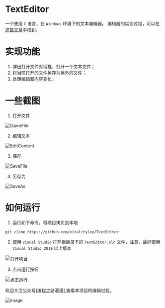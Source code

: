 # TextEditor

一个使用 `C` 语言，在 `Windows` 环境下的文本编辑器。
编辑器的实现过程，可以在[这篇文章](https://mp.weixin.qq.com/s/fJcXPYUanUuCLzhwzaWhxw)中找到。

# 实现功能

1. 弹出打开文件对话框，打开一个文本文件；
2. 将当前打开的文件另存为另外的文件；
3. 处理编辑器内容变化；

# 一些截图

1. 打开文件

![OpenFile](docs/imgs/open_file.png)

2. 编辑文本

![EditContent](docs/imgs/edit_content.png)

3. 保存

![SaveFile](docs/imgs/save_file.png)

4. 另存为

![SaveAs](docs/imgs/save_file_as.png)

# 如何运行

1. 运行如下命令，将项目拷贝到本地

```
git clone https://github.com/vitalitylee/TextEditor
```

2. 使用 `Visual Studio` 打开根目录下的 `TextEditor.sln` 文件，注意，最好使用 `Visual Studio 2019` 以上版本

![打开项目](docs/imgs/open_sln.png)

3. 点击运行按钮

![点击运行](docs/imgs/vs_run.png)

欢迎关注公众号[编程之路漫漫],查看本项目的编辑过程。

![image](https://user-images.githubusercontent.com/72752039/118004804-5e0a9300-b37c-11eb-82ac-a30158b0333c.png)

